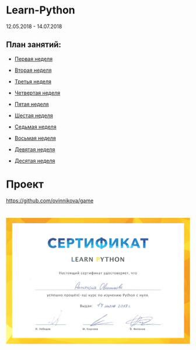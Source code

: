 # Learn-Python

12.05.2018 - 14.07.2018

## План занятий:

- [Первая неделя](https://github.com/ovinnikova/LearnPython/tree/master/lesson1)

- [Вторая неделя](https://github.com/ovinnikova/LearnPython/tree/master/lesson2)

- [Третья неделя](https://github.com/ovinnikova/LearnPython/tree/master/lesson3)

- [Четвертая неделя](https://github.com/ovinnikova/LearnPython/tree/master/lesson4)

- [Пятая неделя](https://github.com/ovinnikova/LearnPython/tree/master/lesson5)

- [Шестая неделя](https://github.com/ovinnikova/LearnPython/tree/master/lesson6)

- [Седьмая неделя](https://github.com/ovinnikova/LearnPython/tree/master/lesson7)

- [Восьмая неделя](https://github.com/ovinnikova/LearnPython/tree/master/lesson8)

- [Девятая неделя](https://github.com/ovinnikova/LearnPython/tree/master/lesson9)

- [Десятая неделя](https://github.com/ovinnikova/LearnPython/tree/master/lesson10)

# Проект
https://github.com/ovinnikova/game
#
![Сертификат](Сертификат.png)
